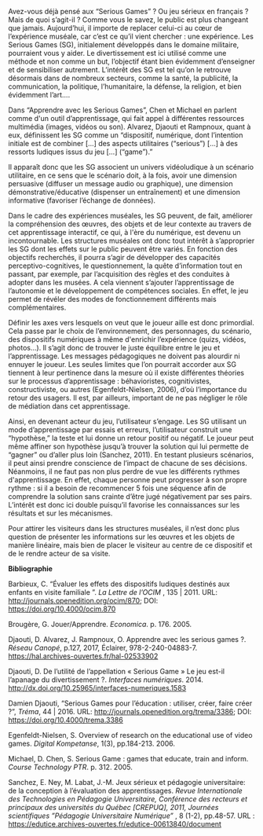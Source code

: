 Avez-vous déjà pensé aux “Serious Games” ? Ou jeu sérieux en français ? Mais de quoi s’agit-il ? Comme vous le savez, le public est plus changeant que jamais. Aujourd’hui, il importe de replacer celui-ci au cœur de l’expérience muséale, car c’est ce qu’il vient chercher : une expérience. Les Serious Games (SG), initialement développés dans le domaine militaire, pourraient vous y aider. Le divertissement est ici utilisé comme une méthode et non comme un but, l’objectif étant bien évidemment d’enseigner et de sensibiliser autrement. L’intérêt des SG est tel qu’on le retrouve désormais dans de nombreux secteurs, comme la santé, la publicité, la communication, la politique, l’humanitaire, la défense, la religion, et bien évidemment l’art....

Dans “Apprendre avec les Serious Games”, Chen et Michael en parlent comme d'un outil d’apprentissage, qui fait appel à différentes ressources multimédia (images, vidéos ou son). Alvarez, Djaouti et Rampnoux, quant à eux, définissent les SG comme un “dispositif, numérique, dont l’intention initiale est de combiner [...] des aspects utilitaires (“serious”) [...] à des ressorts ludiques issus du jeu [...] (“game”).”

Il apparaît donc que les SG associent un univers vidéoludique à un scénario utilitaire, en ce sens que le scénario doit, à la fois, avoir une dimension persuasive (diffuser un message audio ou graphique), une dimension démonstrative/éducative (dispenser un entraînement) et une dimension informative (favoriser l’échange de données).

Dans le cadre des expériences muséales, les SG peuvent, de fait, améliorer la compréhension des œuvres, des objets et de leur contexte au travers de cet apprentissage interactif, ce qui, à l'ère du numérique, est devenu un incontournable. Les structures muséales ont donc tout intérêt à s’approprier les SG dont les effets sur le public peuvent être variés. En fonction des objectifs recherchés, il pourra s’agir de développer des capacités perceptivo-cognitives, le questionnement, la quête d’information tout en passant, par exemple, par l’acquisition des règles et des conduites à adopter dans les musées. A cela viennent s’ajouter l’apprentissage de l’autonomie et le développement de compétences sociales. En effet, le jeu permet de révéler des modes de fonctionnement différents mais complémentaires.

Définir les axes vers lesquels on veut que le joueur aille est donc primordial. Cela passe par le choix de l’environnement, des personnages, du scénario, des dispositifs numériques à même d'enrichir l’expérience (quizs, vidéos, photos...). ll s’agit donc de trouver le juste équilibre entre le jeu et l’apprentissage. Les messages pédagogiques ne doivent pas alourdir ni ennuyer le joueur. Les seules limites que l’on pourrait accorder aux SG tiennent à leur pertinence dans la mesure où il existe différentes théories sur le processus d’apprentissage : béhavioristes, cognitivistes, constructiviste, ou autres (Egenfeldt-Nielsen, 2006), d’où l’importance du retour des usagers. Il est, par ailleurs, important de ne pas négliger le rôle de médiation dans cet apprentissage.

Ainsi, en devenant acteur du jeu, l’utilisateur s’engage. Les SG utilisant un mode d’apprentissage par essais et erreurs, l’utilisateur construit une “hypothèse,” la teste et lui donne un retour positif ou négatif. Le joueur peut même affiner son hypothèse jusqu’à trouver la solution qui lui permette de “gagner” ou d’aller plus loin (Sanchez, 2011). En testant plusieurs scénarios, il peut ainsi prendre conscience de l’impact de chacune de ses décisions. Néanmoins, il ne faut pas non plus perdre de vue les différents rythmes
d'apprentissage. En effet, chaque personne peut progresser à son propre rythme : si il a besoin de recommencer 5 fois une séquence afin de comprendre la solution sans crainte d’être jugé négativement par ses pairs. L’intérêt est donc ici double puisqu’il favorise les connaissances sur les résultats et sur les mécanismes.

Pour attirer les visiteurs dans les structures muséales, il n’est donc plus question de présenter les informations sur les œuvres et les objets de manière linéaire, mais bien de placer le visiteur au centre de ce dispositif et de le rendre acteur de sa visite.

**Bibliographie**

Barbieux, C. “Évaluer les effets des dispositifs ludiques destinés aux enfants en visite familiale ”.  _La Lettre de l’OCIM_ , 135 | 2011. URL: http://journals.openedition.org/ocim/870; DOI: https://doi.org/10.4000/ocim.870

Brougère, G. Jouer/Apprendre. _Economica_. p. 176. 2005.

Djaouti, D. Alvarez, J. Rampnoux, O. Apprendre avec les serious games ?. _Réseau Canopé_,  p.127, 2017, Éclairer, 978-2-240-04883-7. https://hal.archives-ouvertes.fr/hal-02533902

Djaouti, D. De l’utilité de l’appellation « Serious Game » Le jeu est-il l’apanage du divertissement ?. _Interfaces numériques_. 2014. http://dx.doi.org/10.25965/interfaces-numeriques.1583

Damien Djaouti, “Serious Games pour l’éducation : utiliser, créer, faire créer ?”, _Tréma_,  44 | 2016. URL: http://journals.openedition.org/trema/3386; DOI: https://doi.org/10.4000/trema.3386

Egenfeldt-Nielsen, S. Overview of research on the educational use of video games. _Digital Kompetanse_, 1(3), pp.184-213. 2006.

Michael, D. Chen, S. Serious Game : games that educate, train and inform. _Course Technology PTR_. p. 312. 2005.

Sanchez, E. Ney, M. Labat, J.-M. Jeux sérieux et pédagogie universitaire: de la conception à l’évaluation des apprentissages.  _Revue Internationale des Technologies en Pédagogie Universitaire, Conférence des recteurs et principaux des universités du Québec [CREPUQ], 2011, Journées scientifiques ”Pédagogie Universitaire Numérique”_ , 8 (1-2), pp.48-57. URL : https://edutice.archives-ouvertes.fr/edutice-00613840/document
